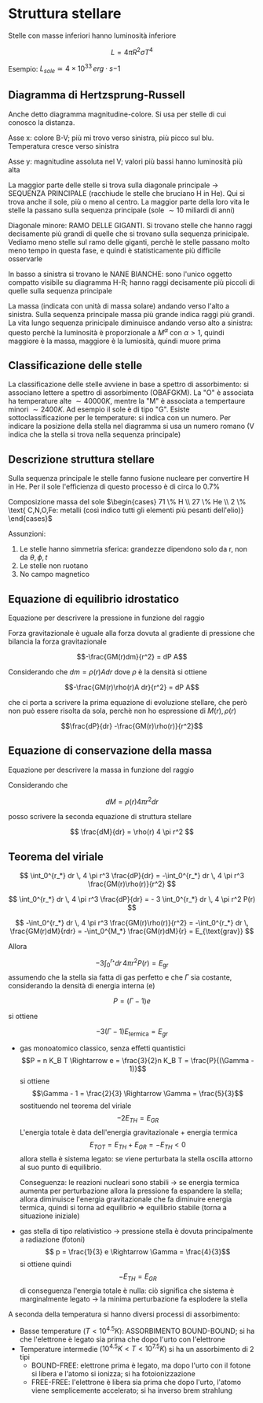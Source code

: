 # Struttura stellare

Stelle con masse inferiori hanno luminosità inferiore

$$ L = 4 \pi R^2 \sigma T^4 $$

Esempio: $L_{sole} \simeq 4 \times 10^33 \, erg \cdot s{-1}$

## Diagramma di Hertzsprung-Russell

Anche detto diagramma magnitudine-colore. Si usa per stelle di cui conosco la distanza. 

Asse x: colore B-V; più mi trovo verso sinistra, più picco sul blu. Temperatura cresce verso sinistra 

Asse y: magnitudine assoluta nel V; valori più bassi hanno luminosità più alta 

La maggior parte delle stelle si trova sulla diagonale principale $\rightarrow$ SEQUENZA PRINCIPALE (racchiude le stelle che bruciano H in He). Qui si trova anche il sole, più o meno al centro. La maggior parte della loro vita le stelle la passano sulla sequenza principale (sole $\sim 10$ miliardi di anni) 

Diagonale minore: RAMO DELLE GIGANTI. Si trovano stelle che hanno raggi decisamente più grandi di quelle che si trovano sulla sequenza prinicipale. Vediamo meno stelle sul ramo delle giganti, perchè le stelle passano molto meno tempo in questa fase, e quindi è statisticamente più difficile osservarle 

In basso a sinistra si trovano le NANE BIANCHE: sono l'unico oggetto compatto visibile su diagramma H-R; hanno raggi decisamente più piccoli di quelle sulla sequenza principale 

La massa (indicata con unità di massa solare) andando verso l'alto a sinistra. Sulla sequenza principale massa più grande indica raggi più grandi. La vita lungo sequenza prinicipale diminuisce andando verso alto a sinistra: questo perchè la luminosità è proporzionale a $M^\alpha$ con $\alpha>1$, quindi maggiore è la massa, maggiore è la lumiosità, quindi muore prima

## Classificazione delle stelle

La classificazione delle stelle avviene in base a spettro di assorbimento: si associano lettere a spettro di assorbimento (OBAFGKM). La "O" è associata ha temperature alte $\sim 40000 K$, mentre la "M" è associata a tempertaure minori $\sim 2400 K$. Ad esempio il sole è di tipo "G". Esiste sottoclassificazione per le temperature: si indica con un numero. Per indicare la posizione della stella nel diagramma si usa un numero romano (V indica che la stella si trova nella sequenza principale)

## Descrizione struttura stellare

Sulla sequenza principale le stelle fanno fusione nucleare per convertire H in He. Per il sole l'efficienza di questo processo è di circa lo $0.7\%$ 

Composizione massa del sole 
$\begin{cases}
    71 \% H \\
    27 \% He \\
    2 \% \text{ C,N,O,Fe: metalli (così indico tutti gli elementi più pesanti dell'elio)}
\end{cases}$ 

Assunzioni:
1. Le stelle hanno simmetria sferica: grandezze dipendono solo da r, non da $\theta,\phi,t$
1. Le stelle non ruotano
1. No campo magnetico

## Equazione di equilibrio idrostatico

Equazione per descrivere la pressione in funzione del raggio 

Forza gravitazionale è uguale alla forza dovuta al gradiente di pressione che bilancia la forza gravitazionale

$$-\frac{GM(r)dm}{r^2} = dP A$$

Considerando che $dm = \rho(r)A dr$ dove $\rho$ è la densità si ottiene

$$-\frac{GM(r)\rho(r)A dr}{r^2} = dP A$$

che ci porta a scrivere la prima equazione di evoluzione stellare, che però non può essere risolta da sola, perchè non ho espressione di $M(r), \rho(r)$

$$\frac{dP}{dr} -\frac{GM(r)\rho(r)}{r^2}$$


## Equazione di conservazione della massa

Equazione per descrivere la massa in funzione del raggio 

Considerando che 

$$dM = \rho(r) 4 \pi r^2 dr$$

posso scrivere la seconda equazione di struttura stellare

$$ \frac{dM}{dr} = \rho(r) 4 \pi r^2 $$

## Teorema del viriale

$$ \int_0^{r_*} dr \, 4 \pi r^3 \frac{dP}{dr} = -\int_0^{r_*} dr \, 4 \pi r^3 \frac{GM(r)\rho(r)}{r^2} $$

$$ \int_0^{r_*} dr \, 4 \pi r^3 \frac{dP}{dr} = - 3 \int_0^{r_*} dr \, 4 \pi r^2 P(r) $$

$$ -\int_0^{r_*} dr \, 4 \pi r^3 \frac{GM(r)\rho(r)}{r^2} = -\int_0^{r_*} dr \, \frac{GM(r)dM}{rdr} = -\int_0^{M_*} \frac{GM(r)dM}{r} = E_{\text{grav}} $$

Allora 

$$- 3 \int_0^{r_*} dr \, 4 \pi r^2 P(r) = E_{\text{gr}}$$
assumendo che la stella sia fatta di gas perfetto e che $\Gamma$ sia costante, considerando la densità di energia interna (e)

$$P = (\Gamma - 1)e$$

si ottiene 

$$-3 (\Gamma - 1) E_{\text{termica}} = E_{gr}$$

- gas monoatomico classico, senza effetti quantistici
    $$P = n K_B T \Rightarrow e = \frac{3}{2}n K_B T = \frac{P}{(\Gamma - 1)}$$
    si ottiene
    $$\Gamma - 1 = \frac{2}{3} \Rightarrow \Gamma = \frac{5}{3}$$
    sostituendo nel teorema del viriale
    $$-2 E_{TH} = E_{GR}$$
    L'energia totale è data dell'energia gravitazionale + energia termica
    $$E_{TOT} = E_{TH} + E_{GR} = -E_{TH} < 0$$
    allora stella è sistema legato: se viene perturbata la stella oscilla attorno al suo punto di equilibrio. 

    Conseguenza: le reazioni nucleari sono stabili $\rightarrow$ se energia termica aumenta per perturbazione allora la pressione fa espandere la stella; allora diminuisce l'energia gravitazionale che fa diminuire energia termica, quindi si torna ad equilibrio $\Rightarrow$ equilibrio stabile (torna a situazione iniziale)
- gas stella di tipo relativistico $\rightarrow$ pressione stella è dovuta principalmente a radiazione (fotoni)
    $$ p = \frac{1}{3} e \Rightarrow \Gamma = \frac{4}{3}$$
    si ottiene quindi 
    $$-E_{TH} = E_{GR}$$
    di conseguenza l'energia totale è nulla: ciò significa che sistema è marginalmente legato $\rightarrow$ la minima perturbazione fa esplodere la stella

A seconda della temperatura si hanno diversi processi di assorbimento:
- Basse temperature ($T < 10^{4.5} K$): ASSORBIMENTO BOUND-BOUND; si ha che l'elettrone è legato sia prima che dopo l'urto con l'elettrone
- Temperature intermedie ($10^{4.5} K < T < 10^{7.5} K$) si ha un assorbimento di 2 tipi
    - BOUND-FREE: elettrone prima è legato, ma dopo l'urto con il fotone si libera e l'atomo si ionizza; si ha fotoionizzazione
    - FREE-FREE: l'elettrone è libera sia prima che dopo l'urto, l'atomo viene semplicemente accelerato; si ha inverso brem strahlung
